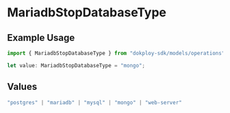 # MariadbStopDatabaseType

## Example Usage

```typescript
import { MariadbStopDatabaseType } from "dokploy-sdk/models/operations";

let value: MariadbStopDatabaseType = "mongo";
```

## Values

```typescript
"postgres" | "mariadb" | "mysql" | "mongo" | "web-server"
```